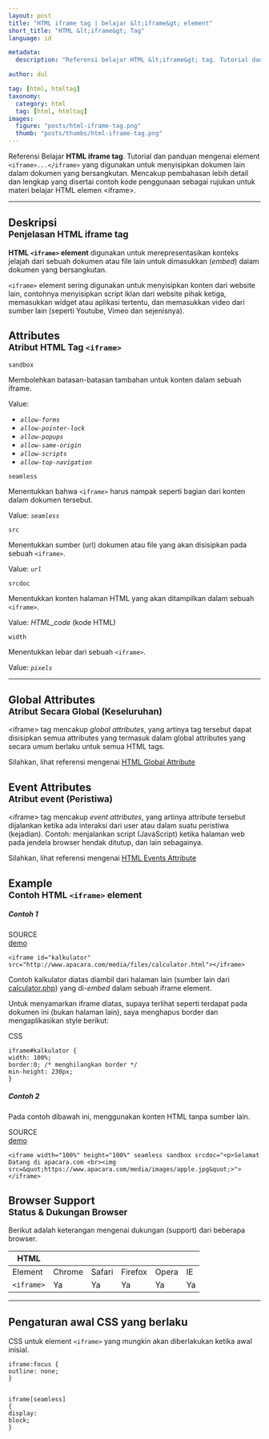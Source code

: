 ```yaml
---
layout: post
title: "HTML iframe tag | belajar &lt;iframe&gt; element"
short_title: "HTML &lt;iframe&gt; Tag"
language: id

metadata:
  description: "Referensi belajar HTML &lt;iframe&gt; tag. Tutorial dan panduan mengenai element &lt;iframe&gt;&lt;/iframe&gt;, penjelasan dengan contoh kode penggunaan sebagai referensi belajar HTML &lt;iframe&gt;"

author: dul

tag: [html, htmltag]
taxonomy:
  category: html
  tag: [html, htmltag]
images:
  figure: "posts/html-iframe-tag.png"
  thumb: "posts/thumbs/html-iframe-tag.png"
---
```

<p class="text-muted">
    Referensi Belajar <strong>HTML iframe tag</strong>. Tutorial dan panduan mengenai element <code>&lt;iframe&gt;...&lt;/iframe&gt;</code> yang digunakan untuk menyisipkan dokumen lain dalam dokumen yang bersangkutan. Mencakup pembahasan lebih detail dan lengkap yang disertai contoh kode penggunaan sebagai rujukan untuk materi belajar HTML <span lang="id">elemen</span> &lt;iframe&gt;.
</p>
<hr class="uk-article-divider">

<h2 class="title-sub bd-danger bd-left bd-left-only">Deskripsi <br>
    <small>Penjelasan HTML <span class="html-tag">iframe</span> tag</small>
</h2>
<p>
  <strong>HTML <code>&lt;iframe&gt;</code> element</strong> digunakan untuk merepresentasikan konteks jelajah dari sebuah dokumen atau file lain untuk dimasukkan (<em>embed</em>) dalam dokumen yang bersangkutan.
</p>
<p><code>&lt;iframe&gt;</code> element sering digunakan untuk menyisipkan konten dari website lain, contohnya menyisipkan script iklan dari website pihak ketiga, memasukkan widget atau aplikasi tertentu, dan memasukkan video dari sumber lain (seperti Youtube, Vimeo dan sejenisnya).</p>

<!-- Attribute  -->
<section id="attribute">
  <h2 class="title-sub bd-danger bd-left bd-left-only">Attributes <br>
    <small>Atribut HTML Tag <code>&lt;iframe&gt;</code></small>
  </h2>
<div class="icard bg-gr3 bd-primary bd-top bd-top-only">
<div class="icard-heading clearfix co-wh bg-gr2">
   <div class="icard-bar"><div class="icard-bar-left pull-left"><span><code class="txt-lg">sandbox</code></span></div></div></div><div class="icard-body icode itheme">
        <p>Membolehkan batasan-batasan tambahan untuk konten dalam sebuah iframe.</p>
      <div class="icard-footer clearfix bg-gr2 icode itheme">
        <p>Value:</p>
        <ul>
          <li><code><i>allow-forms</i></code></li>
          <li><code><i>allow-pointer-lock</i></code></li>
          <li><code><i>allow-popups</i></code></li>
          <li><code><i>allow-same-origin</i></code></li>
          <li><code><i>allow-scripts</i></code></li>
          <li><code><i>allow-top-navigation</i></code></li>
        </ul>
      </div>
    </div>
    </div>
<div class="icard bg-gr3 bd-primary bd-top bd-top-only">
<div class="icard-heading clearfix co-wh bg-gr2">
   <div class="icard-bar"><div class="icard-bar-left pull-left"><span><code class="txt-lg">seamless</code></span></div></div></div><div class="icard-body icode itheme">
        <p>Menentukkan bahwa <code>&lt;iframe&gt;</code> harus nampak seperti bagian dari konten dalam dokumen tersebut.</p>
      <div class="icard-footer clearfix bg-gr2 icode itheme">
        <p>Value: <code><i>seamless</i></code></p>
      </div>
    </div>
    </div>
<div class="icard bg-gr3 bd-primary bd-top bd-top-only">
<div class="icard-heading clearfix co-wh bg-gr2">
   <div class="icard-bar"><div class="icard-bar-left pull-left"><span><code class="txt-lg">src</code></span></div></div></div><div class="icard-body icode itheme">
        <p>Menentukkan sumber (url) dokumen atau file yang akan disisipkan pada sebuah <code>&lt;iframe&gt;</code>.</p>
      <div class="icard-footer clearfix bg-gr2 icode itheme">
        <p>Value: <code><i>url</i></code></p>
      </div>
    </div>
    </div>
<div class="icard bg-gr3 bd-primary bd-top bd-top-only">
<div class="icard-heading clearfix co-wh bg-gr2">
   <div class="icard-bar"><div class="icard-bar-left pull-left"><span><code class="txt-lg">srcdoc</code></span></div></div></div><div class="icard-body icode itheme">
        <p>Menentukkan konten halaman HTML yang akan ditampilkan dalam sebuah <code>&lt;iframe&gt;</code>.</p>
      <div class="icard-footer clearfix bg-gr2 icode itheme">
        <p>Value: <i>HTML_code</i> (kode HTML)</p>
      </div>
    </div>
    </div>
<div class="icard bg-gr3 bd-primary bd-top bd-top-only">
<div class="icard-heading clearfix co-wh bg-gr2">
   <div class="icard-bar"><div class="icard-bar-left pull-left"><span><code class="txt-lg">width</code></span></div></div></div><div class="icard-body icode itheme">
        <p>Menentukkan lebar dari sebuah <code>&lt;iframe&gt;</code>.</p>
      <div class="icard-footer clearfix bg-gr2 icode itheme">
        <p>Value: <code><i>pixels</i></code></p>
      </div>
    </div>
  </div>
</section>

<hr class="uk-article-divider">
<!-- Global Attributes -->
<section id="global-attribute">
  <h2 class="title-sub bd-danger bd-left bd-left-only">Global Attributes <br>
    <small>Atribut Secara Global (Keseluruhan)</small>
  </h2>
    <div class="">
        <p>&lt;iframe&gt; tag mencakup <em>global attributes</em>, yang artinya tag tersebut dapat disisipkan semua attributes yang termasuk dalam global attributes yang secara umum berlaku untuk semua HTML tags.</p>
        <div class="footer-callout info">
          <p>Silahkan, lihat referensi mengenai <a href="https://www.apacara.com/tutorial/html/html-global-attribute.html">HTML Global Attribute</a></p>
        </div>
    </div>
</section>

<!-- Event Attributes -->
<section>
  <h2 class="title-sub bd-danger bd-left bd-left-only">Event Attributes <br>
    <small>Atribut event  (Peristiwa)</small>
  </h2>
    <div class="dul-callout dul-callout-warning">
        <p>&lt;iframe&gt; tag mencakup <em>event attributes</em>, yang artinya attribute tersebut dijalankan ketika ada interaksi dari user atau dalam suatu peristiwa (kejadian). Contoh: menjalankan script (JavaScript) ketika halaman web pada jendela browser hendak ditutup, dan lain sebagainya.</p>
        <div class="footer-callout warning">
          <p>Silahkan, lihat referensi mengenai <a href="https://www.apacara.com/tutorial/html/html-event-attribute.html">HTML Events Attribute</a></p>
        </div>
    </div>
</section>

<!-- Example -->
<section id="example">
  <h2 class="title-sub bd-danger bd-left bd-left-only">Example<br>
    <small>Contoh HTML <code>&lt;iframe&gt;</code> element</small>
  </h2>
  <h5>Contoh 1</h5>

<div class="icard">
  <div class="icard-heading clearfix co-wh bg-pi2">
    <div class="icard-bar">
      <div class="icard-bar-left pull-left">
        <i class="fa fa-html5" aria-hidden="true"></i>
        <span>SOURCE</span>
      </div>
      <div class="icard-bar-right pull-right">
        <a href="https://www.apacara.com/example/html/tag/iframe.html" target="_blank"><span>demo</span><i class="fa fa-external-link" role="button"></i></a>
      </div>
    </div>
  </div>
  <div class="icard-body icode itheme bg-gr3">
<pre class="prettyprint highlight max-height language-markup"><code data-language="html" class="inline  language-markup"><span class="token tag"><span class="token tag"><span class="token punctuation">&lt;</span>iframe</span> <span class="token attr-name">id</span><span class="token attr-value"><span class="token punctuation">=</span><span class="token punctuation">"</span>kalkulator<span class="token punctuation">"</span></span> <span class="token attr-name">src</span><span class="token attr-value"><span class="token punctuation">=</span><span class="token punctuation">"</span>http://www.apacara.com/media/files/calculator.html<span class="token punctuation">"</span></span><span class="token punctuation">&gt;</span></span><span class="token tag"><span class="token tag"><span class="token punctuation">&lt;/</span>iframe</span><span class="token punctuation">&gt;</span></span></code>
</pre>
  </div>
</div>
<p>Contoh kalkulator diatas diambil dari halaman lain (sumber lain dari <a href="https://www.apacara.com/media/files/calculator.html">calculator.php</a>) yang di-<em>embed</em> dalam sebuah iframe element.</p>
<p>Untuk menyamarkan iframe diatas, supaya terlihat seperti terdapat pada dokumen ini (bukan halaman lain), saya menghapus border dan mengaplikasikan style berikut:</p>
<div class="icard">
  <div class="icard-heading clearfix co-wh bg-tw">
    <div class="icard-bar">
      <div class="icard-bar-left pull-left">
        <i class="fa fa-css" aria-hidden="true"></i>
        <span>CSS</span>
      </div>
    </div>
  </div>
  <div class="icard-body icode itheme">
<pre class="prettyprint highlight max-height language-css"><code data-language="css" class=" language-css"><span class="token selector">iframe#kalkulator</span> <span class="token punctuation">{</span>
<span class="token property">width</span><span class="token punctuation">:</span> 100%<span class="token punctuation">;</span>
<span class="token property">border</span><span class="token punctuation">:</span>0<span class="token punctuation">;</span> <span class="token comment" >/* menghilangkan border */</span>
<span class="token property">min-height</span><span class="token punctuation">:</span> 230px<span class="token punctuation">;</span>
<span class="token punctuation">}</span></code>
</pre>
  </div>
</div>
  <h5>Contoh 2</h5>
  <p>Pada contoh dibawah ini, menggunakan konten HTML tanpa sumber lain.</p>
<div class="icard">
  <div class="icard-heading clearfix co-wh bg-pi2">
    <div class="icard-bar">
      <div class="icard-bar-left pull-left">
        <i class="fa fa-html5" aria-hidden="true"></i>
        <span>SOURCE</span>
      </div>
      <div class="icard-bar-right pull-right">
        <a href="https://www.apacara.com/example/html/tag/iframe2.html" target="_blank"><span>demo</span><i class="fa fa-external-link" role="button"></i></a>
      </div>
    </div>
  </div>
  <div class="icard-body icode itheme bg-gr3">
<pre class="prettyprint highlight max-height language-markup"><code data-language="html" class="inline  language-markup"><span class="token tag"><span class="token tag"><span class="token punctuation">&lt;</span>iframe</span> <span class="token attr-name">width</span><span class="token attr-value"><span class="token punctuation">=</span><span class="token punctuation">"</span>100%<span class="token punctuation">"</span></span> <span class="token attr-name">height</span><span class="token attr-value"><span class="token punctuation">=</span><span class="token punctuation">"</span>100%<span class="token punctuation">"</span></span> <span class="token attr-name">seamless</span> <span class="token attr-name">sandbox</span> <span class="token attr-name">srcdoc</span><span class="token attr-value"><span class="token punctuation">=</span><span class="token punctuation">"</span>&lt;p<span class="token punctuation">&gt;</span>Selamat Datang di apacara.com &lt;br<span class="token punctuation">&gt;</span>&lt;img src<span class="token punctuation">=</span><span class="token entity" title="&quot;">&amp;quot;</span>https://www.apacara.com/media/images/apple.jpg<span class="token entity" title="&quot;">&amp;quot;</span><span class="token punctuation">&gt;</span><span class="token punctuation">"</span></span><span class="token punctuation">&gt;</span></span><span class="token tag"><span class="token tag"><span class="token punctuation">&lt;/</span>iframe</span><span class="token punctuation">&gt;</span></span></code>
</pre>
  </div>
</div>
</section>
<!-- Article Aside -->

<!-- Browser Support -->
<aside id="browser">
<h2 class="title-sub bd-danger bd-left bd-left-only">Browser Support <br>
  <small>Status &amp; Dukungan Browser </small>
</h2>
<p>Berikut adalah keterangan mengenai dukungan (support) dari beberapa browser.</p>
<div class="table-responsive uk-overflow-container">
  <table class="table uk-table uk-text-nowrap full-width">
        <thead>
          <tr>
            <th>HTML</th>
            <th title="Chrome"><i class="fa fa-chrome fa fa-lg"></i></th>
            <th title="Safari"><i class="fa fa-safari fa fa-lg"></i></th>
            <th title="Firefox"><i class="fa fa-firefox fa fa-lg"></i></th>
            <th title="Opera"><i class="fa fa-opera fa fa-lg"></i></th>
            <th title="Internet Explorer"><i class="fa fa-internet-explorer fa fa-lg"></i></th>
          </tr>
        </thead>
        <tbody>
          <tr>
            <td>Element</td>
            <td>Chrome</td>
            <td>Safari</td>
            <td>Firefox</td>
            <td>Opera</td>
            <td>IE</td>
          </tr>
          <tr>
            <td><code>&lt;iframe&gt;</code></td>
            <td class="success">Ya</td>
            <td class="success">Ya</td>
            <td class="success">Ya</td>
            <td class="success">Ya</td>
            <td class="success">Ya</td>
          </tr>
        </tbody>
  </table>
</div>

<hr class="uk-article-divider">
<!-- Default CSS -->
<div class="dul-block">
  <h2 class="title-sub bd-danger bd-left bd-left-only">Pengaturan awal CSS yang berlaku&nbsp;</h2>
  <p>CSS untuk element <code>&lt;iframe&gt;</code> yang mungkin akan diberlakukan ketika awal inisial.</p>
  <div class="icode itheme css">
<pre class="prettyprint highlight language-css"><code class="prettyprint inline language-css"><span class="token selector">iframe:focus</span> <span class="token punctuation">{</span>
<span class="token property">outline</span><span class="token punctuation">:</span> none<span class="token punctuation">;</span>
<span class="token punctuation">}</span>

<span class="token selector">iframe[seamless]</span> <span class="token punctuation">{</span>
<span class="token property">display</span><span class="token punctuation">:</span> block<span class="token punctuation">;</span>
<span class="token punctuation">}</span></code></pre>
</div>
</div>

</aside>